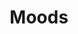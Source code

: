 ---
title: Moods
url: https://tssforu.bandcamp.com/album/moods
image: https://f4.bcbits.com/img/a2862550970_16.jpg
releaseDate: 2018-8-16
---